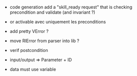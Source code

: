 - code generation add a "skill_ready request" that is checking precondition and validate (and invariant ?)
- or activable avec uniquement les preconditions

- add pretty VError ?
- move RlError from parser into lib ?
- verif postcondition

- input/output => Parameter + ID
- data must use variable
